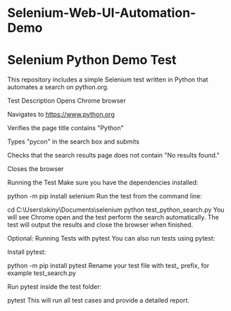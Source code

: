 # Selenium-Web-UI-Automation-Demo
# Selenium Python Demo Test
This repository includes a simple Selenium test written in Python that automates a search on python.org.

Test Description
Opens Chrome browser

Navigates to https://www.python.org

Verifies the page title contains "Python"

Types "pycon" in the search box and submits

Checks that the search results page does not contain "No results found."

Closes the browser

Running the Test
Make sure you have the dependencies installed:

python -m pip install selenium
Run the test from the command line:

cd C:\Users\skiny\Documents\selenium
python test_python_search.py
You will see Chrome open and the test perform the search automatically. The test will output the results and close the browser when finished.

Optional: Running Tests with pytest
You can also run tests using pytest:

Install pytest:

python -m pip install pytest
Rename your test file with test_ prefix, for example test_search.py

Run pytest inside the test folder:

pytest
This will run all test cases and provide a detailed report.
